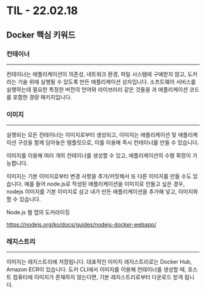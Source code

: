 # TIL - 22.02.18

## Docker 핵심 키워드

### 컨테이너

---

컨테이너는 애플리케이션이 의존성, 네트워크 환경, 파일 시스템에 구애받지 않고, 도커라는 기술 위에 실행될 수 있도록 만든 애플리케이션 상자입니다. 소프트웨어 서비스를 실행하는데 필요한 특정한 버전의 언어와 라이브러리 같은 것들을 과 애플리케이션 코드를 포함한 경량 패키지입니다.

### 이미지

---

실행되는 모든 컨테이너는 이미지로부터 생성되고, 이미지는 애플리케이션 및 애플리케이션 구성을 함께 담아놓은 템플릿으로, 이를 이용해 즉시 컨테이너를 만들 수 있습니다.

이미지를 이용해 여러 개의 컨테이너를 생성할 수 있고, 애플리케이션의 수평 확장이 가능합니다.

이미지는 기본 이미지로부터 변경 사항을 추가/커밋해서 또 다른 이미지를 만들 수도 있습니다. 예를 들어 node.js로 작성된 애플리케이션을 이미지로 만들고 싶은 경우, nodejs 이미지를 기본 이미지로 삼고 내가 만든 애플리케이션을 추가해 넣고, 이미지화할 수 있습니다.

Node.js 웹 앱의 도커라이징

https://nodejs.org/ko/docs/guides/nodejs-docker-webapp/

### 레지스트리

---

이미지는 레지스트리에 저장됩니다. 대표적인 이미지 레지스트리로는 Docker Hub, Amazon ECR이 있습니다. 도커 CLI에서 이미지를 이용해 컨테이너를 생성할 때, 호스트 컴퓨터에 이미지가 존재하지 않는다면, 기본 레지스트리로부터 다운로드 받게 됩니다.
